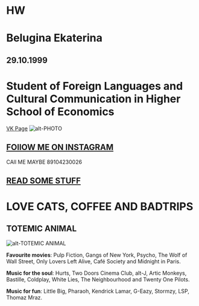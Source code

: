 # HW
# Belugina Ekaterina
## 29.10.1999 
# Student of Foreign Languages and Cultural Communication in Higher School of Economics 

[VK Page](https://vk.com/justsmokeandmirrors)
![alt-PHOTO](https://pp.userapi.com/c633624/v633624571/39cc1/gyayNEeUbps.jpg)

## [FOllOW ME ON INSTAGRAM](https://www.instagram.com/katya_belugina/)

CAll ME MAYBE 89104230026

## [READ SOME STUFF](https://twitter.com/ourprivatetraps)

# LOVE CATS, COFFEE AND BADTRIPS

## TOTEMIC ANIMAL 
![alt-TOTEMIC ANIMAL](https://pp.userapi.com/c834303/v834303642/8a38f/vYnmZsvjVMc.jpg)

__Favourite movies__: Pulp Fiction, Gangs of New York, Psycho, The Wolf of Wall Street, Only Lovers Left Alive, Café Society and Midnight in Paris.

__Music for the soul__: Hurts, Two Doors Cinema Club, alt-J, Artic Monkeys, Bastille, Coldplay, White Lies, The Neighbourhood and Twenty One Pilots.

__Music for fun__: Little Big, Pharaoh, Kendrick Lamar, G-Eazy, Stormzy, LSP, Thomaz Mraz.


